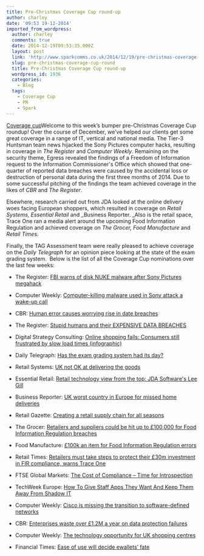 ```yaml
---
title: Pre-Christmas Coverage Cup round-up
author: charley
date: '09:53 19-12-2014'
imported_from_wordpress:
  author: charley
  comments: true
  date: 2014-12-19T09:53:35.000Z
  layout: post
  link: 'http://www.sparkcomms.co.uk/2014/12/19/pre-christmas-coverage-cup-round/'
  slug: pre-christmas-coverage-cup-round
  title: Pre-Christmas Coverage Cup round-up
  wordpress_id: 1936
  categories:
    - Blog
  tags:
    - Coverage Cup
    - PR
    - Spark
---
```


[Coverage cup](Coverage-cup-167x300.jpg)Welcome to this week’s bumper pre-Christmas Coverage Cup roundup! Over the course of December, we’ve helped our clients get some great coverage in a range of IT, vertical and national media. The Tier-3 Huntsman team news hijacked the Sony Pictures computer hacks, resulting in coverage in _The Register_ and _Computer Weekly_. Remaining on the security theme, Egress revealed the findings of a Freedom of Information request to the Information Commissioner's Office which showed that one-quarter of reported data breaches were caused by the accidental loss or destruction of personal data during the first three months of 2014. Due to some successful pitching of the findings the team achieved coverage in the likes of _CBR_ and _The Register_.

Elsewhere, research carried out from JDA looked at the online delivery woes facing European shoppers, which resulted in coverage on _Retail Systems, Essential Retail_ and _Business Reporter. _Also is the retail space, Trace One ran a media alert around the upcoming Food Information Regulation and achieved coverage on _The Grocer, Food Manufacture_ and _Retail Times_.

Finally, the TAG Assessment team were really pleased to achieve coverage on the _Daily Telegraph_ for an opinion piece looking at the state of the exam grading system.  Below is the list of all the Coverage Cup nominations over the last few weeks:

  * The Register: [FBI warns of disk NUKE malware after Sony Pictures megahack](http://www.theregister.co.uk/2014/12/02/malware_warning_follows_sony_megahack)

  * Computer Weekly: [Computer-killing malware used in Sony attack a wake-up call](http://www.computerweekly.com/news/2240235919/Computer-killing-malware-used-in-Sony-attack-a-wake-up-call-to-business)

  * CBR: [Human error causes worrying rise in date breaches](http://www.cbronline.com/news/security/human-error-causes-worrying-rise-in-data-breaches-4461075)

  * The Register: [Stupid humans and their EXPENSIVE DATA BREACHES](http://www.theregister.co.uk/2014/12/05/stupid_humans_and_their_data_breaches/)

  * Digital Strategy Consulting: [Online shopping fails: Consumers still frustrated by slow load times (infographic)](http://www.digitalstrategyconsulting.com/intelligence/2014/12/online_shopping_fails_consumers_still_frustrated_by_slow_load_times_infographic.php)

  * Daily Telegraph: [Has the exam grading system had its day?](http://www.telegraph.co.uk/education/educationopinion/11295065/Has-the-exam-grading-system-had-its-day.html)

  * Retail Systems: [UK not OK at delivering the goods](http://www.retail-systems.com/rs/JDA_Customer_Pulse_Reports_2014.php)

  * Essential Retail: [Retail technology view from the top: JDA Software's Lee Gill](http://www.essentialretail.com/news/article/548178d8e140b-retail-technology-view-from-the-top-jda-softwares-lee-gill)

  * Business Reporter: [UK worst country in Europe for missed home deliveries](http://business-reporter.co.uk/2014/12/03/uk-worst-country-in-europe-for-missed-home-deliveries/)

  * Retail Gazette: [Creating a retail supply chain for all seasons](http://www.retailgazette.co.uk/articles/02201-creating-a-retail-supply-chain-for-all-seasons)

  * The Grocer: [Retailers and suppliers could be hit up to £100,000 for Food Information Regulation breaches](http://www.thegrocer.co.uk/buying-and-supplying/retailers-and-suppliers-could-be-hit-up-to-100000-for-food-information-regulation-breaches/510736.article)

  * Food Manufacture: [£100k an item for Food Information Regulation errors](http://www.thegrocer.co.uk/buying-and-supplying/retailers-and-suppliers-could-be-hit-up-to-100000-for-food-information-regulation-breaches/510736.article)

  * Retail Times: [Retailers must take steps to protect their £30m investment in FIR compliance, warns Trace One](http://www.retailtimes.co.uk/retailers-must-take-steps-protect-30m-investment-fir-compliance-warns-trace-one/)

  * FTSE Global Markets: [The Cost of Compliance – Time for Introspection](http://www.ftseglobalmarkets.com/issues/issue-78-september-2014/compliance-capital-markets-regulation.html)

  * TechWeek Europe: [How To Give Staff Apps They Want And Keep Them Away From Shadow IT](http://www.techweekeurope.co.uk/mobility/mobile-apps/give-staff-apps-want-keep-away-shadow-157362#V12o72mu0pGM2UhU.99)

  * Computer Weekly: [Cisco is missing the transition to software-defined networks](http://www.computerweekly.com/feature/Cisco-is-missing-the-transition-to-software-defined-networks)

  * CBR: [Enterprises waste over £1.2M a year on data protection failures](http://www.cbronline.com/news/tech/services/outsourcing/enterprises-waste-over-12m-a-year-on-data-protection-failures-4459607)

  * Computer Weekly: [The technology opportunity for UK shopping centres](http://www.computerweekly.com/feature/The-technology-opportunity-for-UK-shopping-centres)

  * Financial Times: [Ease of use will decide ewallets’ fate](http://www.ft.com/cms/s/0/682b6262-7565-11e4-a1a9-00144feabdc0.html?siteedition=uk#axzz3Kuv01WKM)
